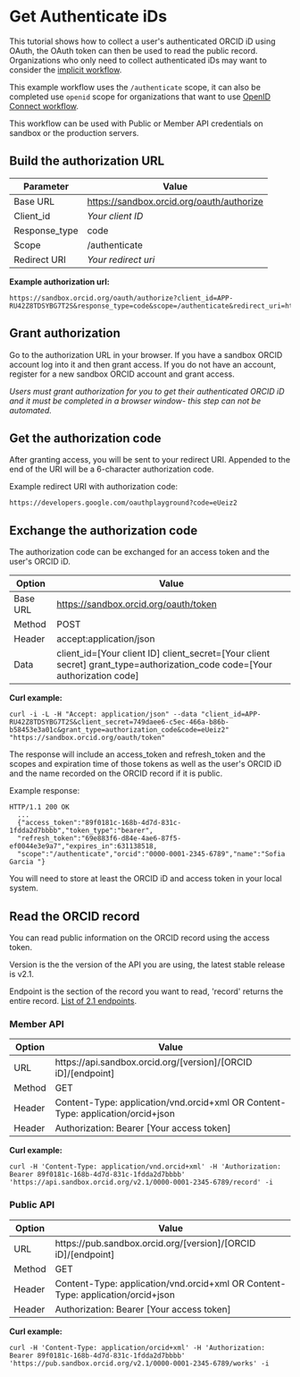 # Get Authenticate iDs

This tutorial shows how to collect a user's authenticated ORCID iD using OAuth, the OAuth token can then be used to read the public record. Organizations who only need to collect authenticated iDs may want to consider the [implicit workflow](https://github.com/ORCID/ORCID-Source/blob/master/orcid-web/ORCID_AUTH_WITH_OPENID_CONNECT.md#implicit-flow).

This example workflow uses the `/authenticate` scope, it can also be completed use `openid` scope for organizations that want to use [OpenID Connect workflow](https://github.com/ORCID/ORCID-Source/blob/master/orcid-web/ORCID_AUTH_WITH_OPENID_CONNECT.md).

This workflow can be used with Public or Member API credentials on sandbox or the production servers.

## Build the authorization URL

| Parameter | Value        |
|--------------------|--------------------------|
| Base URL 				| https://sandbox.orcid.org/oauth/authorize|
| Client\_id 		| *Your client ID* |
| Response_type       | code |
| Scope				| /authenticate |
| Redirect URI				| *Your redirect uri* |

**Example authorization url:**

```
https://sandbox.orcid.org/oauth/authorize?client_id=APP-RU42Z8TDSYBG7T2S&response_type=code&scope=/authenticate&redirect_uri=https://developers.google.com/oauthplayground
```

## Grant authorization

Go to the authorization URL in your browser. If you have a sandbox ORCID account log into it and then grant access. If you do not have an account, register for a new sandbox ORCID account and grant access.

*Users must grant authorization for you to get their authenticated ORCID iD and it must be completed in a browser window- this step can not be automated.*

## Get the authorization code

After granting access, you will be sent to your redirect URI. Appended to the end of the URI will be a 6-character authorization code.

Example redirect URI with authorization code:

```
https://developers.google.com/oauthplayground?code=eUeiz2
```

## Exchange the authorization code

The authorization code can be exchanged for an access token and the user's ORCID iD.

| Option| Value        |
|--------------------|--------------------------|
| Base URL 				| https://sandbox.orcid.org/oauth/token|
| Method    | POST |
| Header    | accept:application/json |
| Data      | client_id=[Your client ID] client_secret=[Your client secret] grant_type=authorization_code code=[Your authorization code] |

**Curl example:**

```curl -i -L -H "Accept: application/json" --data "client_id=APP-RU42Z8TDSYBG7T2S&client_secret=749daee6-c5ec-466a-b86b-b58453e3a01c&grant_type=authorization_code&code=eUeiz2" "https://sandbox.orcid.org/oauth/token"```

The response will include an access_token and refresh_token and the scopes and expiration time of those tokens as well as the user's ORCID iD and the name recorded on the ORCID record if it is public.

Example response:

```
HTTP/1.1 200 OK
  ...
  {"access_token":"89f0181c-168b-4d7d-831c-1fdda2d7bbbb","token_type":"bearer",
  "refresh_token":"69e883f6-d84e-4ae6-87f5-ef0044e3e9a7","expires_in":631138518,
  "scope":"/authenticate","orcid":"0000-0001-2345-6789","name":"Sofia Garcia "}
  ```

You will need to store at least the ORCID iD and access token in your local system.

## Read the ORCID record

You can read public information on the ORCID record using the access token.

Version is the the version of the API you are using, the latest stable release is v2.1.

Endpoint is the section of the record you want to read, 'record' returns the entire record. [List of 2.1 endpoints](https://github.com/ORCID/ORCID-Source/tree/master/orcid-model/src/main/resources/record_2.1#read-sections).

### Member API

| Option| Value        |
|--------------------|--------------------------|
| URL 				| https<i></i>://api.sandbox.orcid.org/[version]/[ORCID iD]/[endpoint]|
| Method    | GET |
| Header    | Content-Type: application/vnd.orcid+xml OR  Content-Type: application/orcid+json|
| Header    | Authorization: Bearer [Your access token]|

**Curl example:**

```
curl -H 'Content-Type: application/vnd.orcid+xml' -H 'Authorization: Bearer 89f0181c-168b-4d7d-831c-1fdda2d7bbbb' 'https://api.sandbox.orcid.org/v2.1/0000-0001-2345-6789/record' -i
```

### Public API

| Option| Value        |
|--------------------|--------------------------|
| URL 				| https<i></i>://pub.sandbox.orcid.org/[version]/[ORCID iD]/[endpoint]|
| Method    | GET |
| Header    | Content-Type: application/vnd.orcid+xml OR  Content-Type: application/orcid+json|
| Header    | Authorization: Bearer [Your access token]|

**Curl example:**

```
curl -H 'Content-Type: application/orcid+xml' -H 'Authorization: Bearer 89f0181c-168b-4d7d-831c-1fdda2d7bbbb' 'https://pub.sandbox.orcid.org/v2.1/0000-0001-2345-6789/works' -i
```
